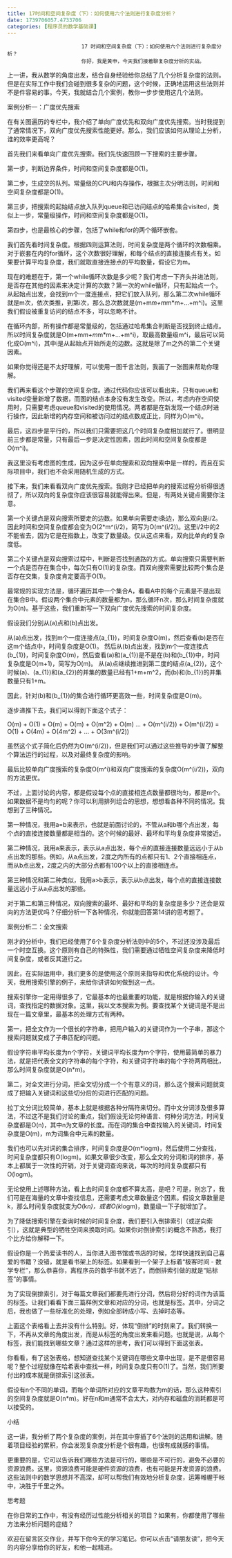 ```yaml
---
title: 17时间和空间复杂度（下）：如何使用六个法则进行复杂度分析？
date: 1739706057.4733706
categories: [程序员的数学基础课]
---
```

                            17 时间和空间复杂度（下）：如何使用六个法则进行复杂度分析？
                            你好，我是黄申，今天我们接着聊复杂度分析的实战。

上一讲，我从数学的角度出发，结合自身经验给你总结了几个分析复杂度的法则。但是在实际工作中我们会碰到很多复杂的问题，这个时候，正确地运用这些法则并不是件容易的事。今天，我就结合几个案例，教你一步步使用这几个法则。

案例分析一：广度优先搜索

在有关图遍历的专栏中，我介绍了单向广度优先和双向广度优先搜索。当时我提到了通常情况下，双向广度优先搜索性能更好。那么，我们应该如何从理论上分析，谁的效率更高呢？

首先我们来看单向广度优先搜索。我们先快速回顾一下搜索的主要步骤。

第一步，判断边界条件，时间和空间复杂度都是O(1)。

第二步，生成空的队列。常量级的CPU和内存操作，根据主次分明法则，时间和空间复杂度都是O(1)。

第三步，把搜索的起始结点放入队列queue和已访问结点的哈希集合visited，类似上一步，常量级操作，时间和空间复杂度都是O(1)。

第四步，也是最核心的步骤，包括了while和for的两个循环嵌套。

我们首先看时间复杂度。根据四则运算法则，时间复杂度是两个循环的次数相乘。对于嵌套在内的for循环，这个次数很好理解，和每个结点的直接连接点有关。如果要计算平均复杂度，我们就取直接连接点的平均数量，假设它为m。

现在的难题在于，第一个while循环次数是多少呢？我们考虑一下齐头并进法则，是否存在其他的因素来决定计算的次数？第一次的while循环，只有起始点一个。从起始点出发，会找到m个一度连接点，把它们放入队列，那么第二次while循环就是m次，依次类推，到第i次，那么总次数就是(m+m*m+m*m*m+…+m^i)。这里我们假设被重复访问的结点不多，可以忽略不计。

在循环内部，所有操作都是常量级的，包括通过哈希集合判断是否找到终止结点。所以时间复杂度就是O(m+m*m+m*m*m+…+m^i)，取最高数量级m^i，最后可以简化成O(m^i)，其中i是从起始点开始所走的边数。这就是除了m之外的第二个关键因素。

如果你觉得还是不太好理解，可以使用一图千言法则，我画了一张图来帮助你理解。



我们再来看这个步骤的空间复杂度。通过代码你应该可以看出来，只有queue和visited变量新增了数据，而图的结点本身没有发生改变。所以，考虑内存空间使用时，只需要考虑queue和visited的使用情况。两者都是在新发现一个结点时进行操作，因此新增的内存空间和被访问过的结点数成正比，同样为O(m^i)。

最后，这四步是平行的，所以我们只需要把这几个时间复杂度相加就行了。很明显前三步都是常量，只有最后一步是决定性因素，因此时间和空间复杂度都是O(m^i)。

我这里没有考虑图的生成，因为这步在单向搜索和双向搜索中是一样的，而且在实际项目中，我们也不会采用随机生成的方式。

接下来，我们来看看双向广度优先搜索。我刚才已经把单向的搜索过程分析得很透彻了，所以双向的复杂度你应该很容易就能得出来。但是，有两处关键点需要你注意。

第一个关键点是双向搜索所要走的边数。如果单向需要走i条边，那么双向是i/2。因此时间和空间复杂度都会变为O(2*m^(i/2)，简写为O(m^(i/2))。这里i/2中的2不能省去，因为它是在指数上，改变了数量级。仅从这点来看，双向比单向的复杂度低。

第二个关键点是双向搜索过程中，判断是否找到通路的方式。单向搜索只需要判断一个点是否存在集合中，每次只有O(1)的复杂度。而双向搜索需要比较两个集合是否存在交集，复杂度肯定要高于O(1)。

最常规的实现方法是，循环遍历其中一个集合A，看看A中的每个元素是不是出现在集合B中。假设两个集合中元素的数量都为n，那么循环n次，那么时间复杂度就为O(n)。基于这些，我们重新写一下双向广度优先搜索的时间复杂度。

假设我们分别从\(a\)点和\(b\)点出发。


从\(a\)点出发，找到m个一度连接点\(a\_{1}\)，时间复杂度O(m)，然后查看\(b\)是否在这m个结点中，时间复杂度是O(1)。
然后从\(b\)点出发，找到m个一度连接点\(b\_{1}\)，时间复杂度O(m)，然后查看\(a\)和\(a\_{1}\)是不是在\(b\)和\(b\_{1}\)中，时间复杂度是O(m+1)，简写为O(m)。
从\(a\)点继续推进到第二度的结点\(a\_{2}\)，这个时候\(a\)、\(a\_{1}\)和\(a\_{2}\)的并集的数量已经有1+m+m^2，而\(b\)和\(b\_{1}\)的并集数量只有1+m。


因此，针对\(b\)和\(b\_{1}\)的集合进行循环更高效一些，时间复杂度是O(m)。



逐步递推下去，我们可以得到下面这个式子：

O(m) + O(1) + O(m) + O(m) + O(m^2) + O(m) ... + O(m^(i/2)) + O(m^(i/2)) = O(1) + O(4m) + O(4m^2) + ... + O(3m^(i/2))


虽然这个式子简化后仍然为O(m^(i/2))，但是我们可以通过这些推导的步骤了解整个算法运行的过程，以及对最终复杂度的影响。

最后比较单向广度搜索的复杂度O(m^i)和双向广度搜索的复杂度O(m^(i/2))，双向的方法更优。

不过，上面讨论的内容，都是假设每个点的直接相连点数量都很均匀，都是m个。如果数据不是均匀的呢？你可以利用排列组合的思想，想想看各种不同的情况。我想到了三种情况。

第一种情况，我用a=b来表示，也就是前面讨论的，不管从a和b哪个点出发，每个点的直接连接数量都是相当的。这个时候的最好、最坏和平均复杂度非常接近。

第二种情况，我用a来表示，表示从a点出发，每个点的直接连接数量远远小于从b点出发的那些。例如，从a点出发，2度之内所有的点都只有1、2个直接相连点，而从b点出发，2度之内的大部分点都有100个以上的直接相连点。

第三种情况和第二种类似，我用a>b表示，表示从b点出发，每个点的直接连接数量远远小于从a点出发的那些。

对于第二和第三种情况，双向搜索的最坏、最好和平均的复杂度是多少？还会是双向的方法更优吗？仔细分析一下各种情况，你就能回答第14讲的思考题了。

案例分析二：全文搜索

刚才的分析中，我们已经使用了6个复杂度分析法则中的5个，不过还没涉及最后一个时空互换。这个原则有自己的特殊性，我们需要通过牺牲空间复杂度来降低时间复杂度，或者反其道行之。

因此，在实际运用中，我们更多的是使用这个原则来指导和优化系统的设计。今天，我用搜索引擎的例子，来给你讲讲如何做到这一点。

搜索引擎你一定用得很多了，它最基本的也最重要的功能，就是根据你输入的关键词，查找指定的数据对象。这里，我以文本搜索为例。要查找某个关键词是不是出现在一篇文章里，最基本的处理方式有两种。

第一，把全文作为一个很长的字符串，把用户输入的关键词作为一个子串，那这个搜索问题就变成了子串匹配的问题。

假设字符串平均长度为n个字符，关键词平均长度为m个字符，使用最简单的暴力法，就是把代表全文的字符串的每个字符，和关键词字符串的每个字符两两相比，那么时间复杂度就是O(n*m)。

第二，对全文进行分词，把全文切分成一个个有意义的词，那么这个搜索问题就变成了把输入关键词和这些切分后的词进行匹配的问题。

拉丁文分词比较简单，基本上就是根据各种分隔符来切分。而中文分词涉及很多算法，不过这不是我们讨论的重点，我们假设无论何种语言、何种分词方法，时间复杂度都是O(n)，其中n为文章的长度。而在词的集合中查找输入的关键词，时间复杂度是O(m)，m为词集合中元素的数量。

我们也可以先对词的集合排序，时间复杂度是O(m*logm)，然后使用二分查找，时间复杂度都只有O(logm)。如果文章很少改变，那么全文的分词和词的排序，基本上都属于一次性的开销，对于关键词查询来说，每次的时间复杂度都只有O(logm)。

无论使用上述哪种方法，看上去时间复杂度都不算太高，是吧？可是，别忘了，我们可是在海量的文章中查找信息，还需要考虑文章数量这个因素。假设文章数量是k，那么时间复杂度就变为O(k*n)，或者O(k*logm)，数量级一下子就增加了。

为了降低搜索引擎在查询时候的时间复杂度，我们要引入倒排索引（或逆向索引），这就是典型的牺牲空间来换取时间。如果你对倒排索引的概念不熟悉，我打个比方给你解释一下。

假设你是一个热爱读书的人，当你进入图书馆或书店的时候，怎样快速找到自己喜爱的书籍？没错，就是看书架上的标签。如果看到一个架子上标着“极客时间 - 数学专栏”，那么恭喜你，离程序员的数学书就不远了。而倒排索引做的就是“贴标签”的事情。

为了实现倒排索引，对于每篇文章我们都要先进行分词，然后将分好的词作为该篇的标签。让我们看看下面三篇样例文章和对应的分词，也就是标签。其中，分词之后，我也做了一些标准化的处理，例如全部转成小写、去掉时态等。



上面这个表格看上去并没有什么特别。好，体现“倒排”的时刻来了。我们转换一下，不再从文章的角度出发，而是从标签的角度出发来看问题。也就是说，从每个标签，我们能找到哪些文章？通过这样的思考，我们可以得到下面这张表。



你看看，有了这张表格，想知道查找某个关键词在哪些文章中出现，是不是很容易呢？整个过程就像在哈希表中查找一样，时间复杂度只有O(1)了。当然，我们所要付出的成本就是倒排索引这张表。

假设有n个不同的单词，而每个单词所对应的文章平均数为m的话，那么这种索引的空间复杂度就是O(n*m)。好在n和m通常不会太大，对内存和磁盘的消耗都是可以接受的。

小结

这一讲，我分析了两个复杂度的案例，并在其中穿插了6个法则的运用和讲解。随着项目经验的累积，你会发现复杂度分析是个很有趣，也很有成就感的事情。

更重要的是，它可以告诉我们哪些方法是可行的，哪些是不可行的，避免不必要的资源浪费。这里，资源浪费可能是硬件资源的浪费，也有可能是开发资源的浪费。这些法则中的数学思想并不高深，却可以帮我们有效地分析复杂度，运筹帷幄于帐中，决胜于千里之外。

思考题

在你日常的工作中，有没有经历过性能分析相关的项目？如果有，你都使用了哪些方法来分析问题的症结？

欢迎在留言区交作业，并写下你今天的学习笔记。你可以点击“请朋友读”，把今天的内容分享给你的好友，和他一起精进。

                        
                        
                            